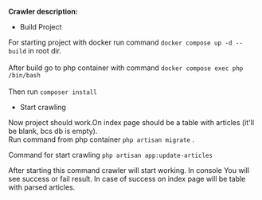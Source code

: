 **Crawler description:**

* Build Project

For starting project with docker run command `docker compose up -d --build` in root dir.
<br>
<br>
After build go to php container with command `docker compose exec php /bin/bash`
<br>
<br>
Then run `composer install`

* Start crawling

Now project should work.On index page should be a table with articles (it'll be blank, bcs db is empty).
<br>
Run command from php container `php artisan migrate` . 
<br>

Command for start crawling `php artisan app:update-articles`
<br>

After starting this command crawler will start working.
In console You will see success or fail result.
In case of success on index page will be table with parsed articles.

